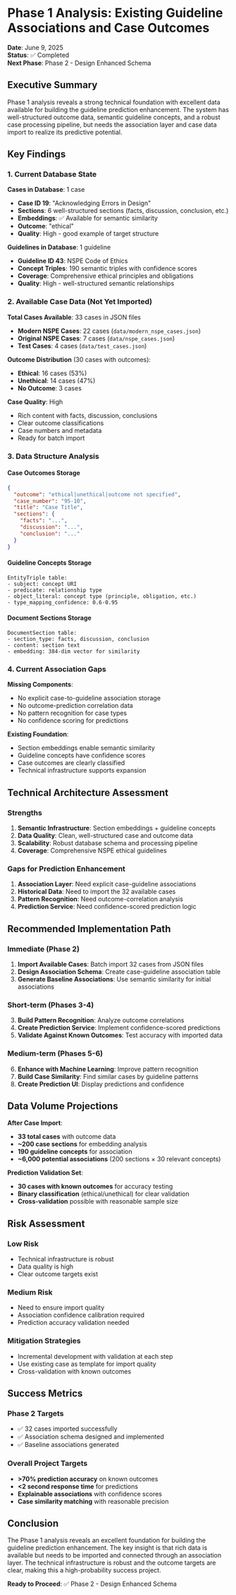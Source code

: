 # Phase 1 Analysis: Existing Guideline Associations and Case Outcomes

**Date**: June 9, 2025  
**Status**: ✅ Completed  
**Next Phase**: Phase 2 - Design Enhanced Schema

## Executive Summary

Phase 1 analysis reveals a strong technical foundation with excellent data available for building the guideline prediction enhancement. The system has well-structured outcome data, semantic guideline concepts, and a robust case processing pipeline, but needs the association layer and case data import to realize its predictive potential.

## Key Findings

### 1. **Current Database State**

**Cases in Database**: 1 case
- **Case ID 19**: "Acknowledging Errors in Design" 
- **Sections**: 6 well-structured sections (facts, discussion, conclusion, etc.)
- **Embeddings**: ✅ Available for semantic similarity
- **Outcome**: "ethical" 
- **Quality**: High - good example of target structure

**Guidelines in Database**: 1 guideline
- **Guideline ID 43**: NSPE Code of Ethics
- **Concept Triples**: 190 semantic triples with confidence scores
- **Coverage**: Comprehensive ethical principles and obligations
- **Quality**: High - well-structured semantic relationships

### 2. **Available Case Data (Not Yet Imported)**

**Total Cases Available**: 33 cases in JSON files
- **Modern NSPE Cases**: 22 cases (`data/modern_nspe_cases.json`)
- **Original NSPE Cases**: 7 cases (`data/nspe_cases.json`) 
- **Test Cases**: 4 cases (`data/test_cases.json`)

**Outcome Distribution** (30 cases with outcomes):
- **Ethical**: 16 cases (53%)
- **Unethical**: 14 cases (47%)
- **No Outcome**: 3 cases

**Case Quality**: High
- Rich content with facts, discussion, conclusions
- Clear outcome classifications
- Case numbers and metadata
- Ready for batch import

### 3. **Data Structure Analysis**

#### **Case Outcomes Storage**
```json
{
  "outcome": "ethical|unethical|outcome not specified",
  "case_number": "95-10",
  "title": "Case Title",
  "sections": {
    "facts": "...",
    "discussion": "...", 
    "conclusion": "..."
  }
}
```

#### **Guideline Concepts Storage**
```
EntityTriple table:
- subject: concept URI
- predicate: relationship type
- object_literal: concept type (principle, obligation, etc.)
- type_mapping_confidence: 0.6-0.95
```

#### **Document Sections Storage**
```
DocumentSection table:
- section_type: facts, discussion, conclusion
- content: section text
- embedding: 384-dim vector for similarity
```

### 4. **Current Association Gaps**

**Missing Components**:
- No explicit case-to-guideline association storage
- No outcome-prediction correlation data
- No pattern recognition for case types
- No confidence scoring for predictions

**Existing Foundation**:
- Section embeddings enable semantic similarity
- Guideline concepts have confidence scores
- Case outcomes are clearly classified
- Technical infrastructure supports expansion

## Technical Architecture Assessment

### **Strengths**
1. **Semantic Infrastructure**: Section embeddings + guideline concepts
2. **Data Quality**: Clean, well-structured case and outcome data
3. **Scalability**: Robust database schema and processing pipeline
4. **Coverage**: Comprehensive NSPE ethical guidelines

### **Gaps for Prediction Enhancement**
1. **Association Layer**: Need explicit case-guideline associations
2. **Historical Data**: Need to import the 32 available cases
3. **Pattern Recognition**: Need outcome-correlation analysis
4. **Prediction Service**: Need confidence-scored prediction logic

## Recommended Implementation Path

### **Immediate (Phase 2)**
1. **Import Available Cases**: Batch import 32 cases from JSON files
2. **Design Association Schema**: Create case-guideline association table
3. **Generate Baseline Associations**: Use semantic similarity for initial associations

### **Short-term (Phases 3-4)**  
3. **Build Pattern Recognition**: Analyze outcome correlations
4. **Create Prediction Service**: Implement confidence-scored predictions
5. **Validate Against Known Outcomes**: Test accuracy with imported data

### **Medium-term (Phases 5-6)**
6. **Enhance with Machine Learning**: Improve pattern recognition
7. **Build Case Similarity**: Find similar cases by guideline patterns
8. **Create Prediction UI**: Display predictions and confidence

## Data Volume Projections

**After Case Import**:
- **33 total cases** with outcome data
- **~200 case sections** for embedding analysis  
- **190 guideline concepts** for association
- **~6,000 potential associations** (200 sections × 30 relevant concepts)

**Prediction Validation Set**:
- **30 cases with known outcomes** for accuracy testing
- **Binary classification** (ethical/unethical) for clear validation
- **Cross-validation** possible with reasonable sample size

## Risk Assessment

### **Low Risk**
- Technical infrastructure is robust
- Data quality is high
- Clear outcome targets exist

### **Medium Risk**  
- Need to ensure import quality
- Association confidence calibration required
- Prediction accuracy validation needed

### **Mitigation Strategies**
- Incremental development with validation at each step
- Use existing case as template for import quality
- Cross-validation with known outcomes

## Success Metrics

### **Phase 2 Targets**
- ✅ 32 cases imported successfully
- ✅ Association schema designed and implemented
- ✅ Baseline associations generated

### **Overall Project Targets**
- **>70% prediction accuracy** on known outcomes
- **<2 second response time** for predictions
- **Explainable associations** with confidence scores
- **Case similarity matching** with reasonable precision

## Conclusion

The Phase 1 analysis reveals an excellent foundation for building the guideline prediction enhancement. The key insight is that rich data is available but needs to be imported and connected through an association layer. The technical infrastructure is robust and the outcome targets are clear, making this a high-probability success project.

**Ready to Proceed**: ✅ Phase 2 - Design Enhanced Schema